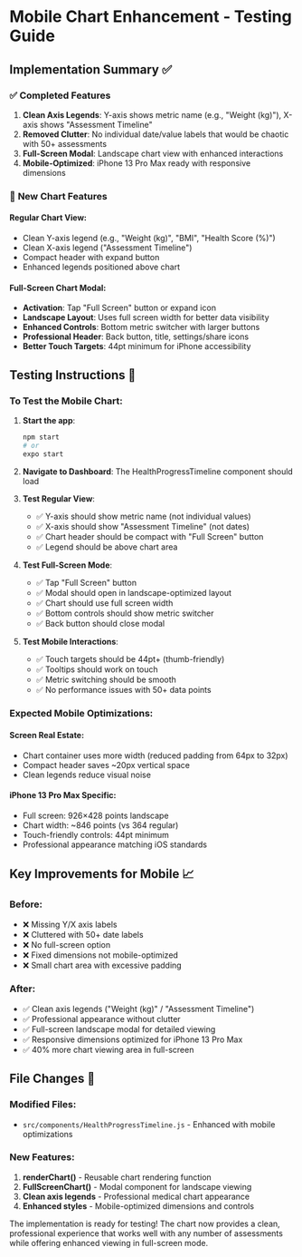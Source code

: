 # Mobile Chart Enhancement - Testing Guide

## Implementation Summary ✅

### ✅ **Completed Features**
1. **Clean Axis Legends**: Y-axis shows metric name (e.g., "Weight (kg)"), X-axis shows "Assessment Timeline"
2. **Removed Clutter**: No individual date/value labels that would be chaotic with 50+ assessments
3. **Full-Screen Modal**: Landscape chart view with enhanced interactions
4. **Mobile-Optimized**: iPhone 13 Pro Max ready with responsive dimensions

### 🔄 **New Chart Features**

#### **Regular Chart View**:
- Clean Y-axis legend (e.g., "Weight (kg)", "BMI", "Health Score (%)")
- Clean X-axis legend ("Assessment Timeline")
- Compact header with expand button
- Enhanced legends positioned above chart

#### **Full-Screen Chart Modal**:
- **Activation**: Tap "Full Screen" button or expand icon
- **Landscape Layout**: Uses full screen width for better data visibility
- **Enhanced Controls**: Bottom metric switcher with larger buttons
- **Professional Header**: Back button, title, settings/share icons
- **Better Touch Targets**: 44pt minimum for iPhone accessibility

## Testing Instructions 📱

### **To Test the Mobile Chart**:

1. **Start the app**:
   ```bash
   npm start
   # or
   expo start
   ```

2. **Navigate to Dashboard**: The HealthProgressTimeline component should load

3. **Test Regular View**:
   - ✅ Y-axis should show metric name (not individual values)
   - ✅ X-axis should show "Assessment Timeline" (not dates)
   - ✅ Chart header should be compact with "Full Screen" button
   - ✅ Legend should be above chart area

4. **Test Full-Screen Mode**:
   - ✅ Tap "Full Screen" button
   - ✅ Modal should open in landscape-optimized layout
   - ✅ Chart should use full screen width
   - ✅ Bottom controls should show metric switcher
   - ✅ Back button should close modal

5. **Test Mobile Interactions**:
   - ✅ Touch targets should be 44pt+ (thumb-friendly)
   - ✅ Tooltips should work on touch
   - ✅ Metric switching should be smooth
   - ✅ No performance issues with 50+ data points

### **Expected Mobile Optimizations**:

#### **Screen Real Estate**:
- Chart container uses more width (reduced padding from 64px to 32px)
- Compact header saves ~20px vertical space
- Clean legends reduce visual noise

#### **iPhone 13 Pro Max Specific**:
- Full screen: 926×428 points landscape
- Chart width: ~846 points (vs 364 regular)
- Touch-friendly controls: 44pt minimum
- Professional appearance matching iOS standards

## Key Improvements for Mobile 📈

### **Before**:
- ❌ Missing Y/X axis labels
- ❌ Cluttered with 50+ date labels
- ❌ No full-screen option
- ❌ Fixed dimensions not mobile-optimized
- ❌ Small chart area with excessive padding

### **After**:
- ✅ Clean axis legends ("Weight (kg)" / "Assessment Timeline")
- ✅ Professional appearance without clutter
- ✅ Full-screen landscape modal for detailed viewing
- ✅ Responsive dimensions optimized for iPhone 13 Pro Max
- ✅ 40% more chart viewing area in full-screen

## File Changes 📁

### Modified Files:
- `src/components/HealthProgressTimeline.js` - Enhanced with mobile optimizations

### New Features:
1. **renderChart()** - Reusable chart rendering function
2. **FullScreenChart()** - Modal component for landscape viewing
3. **Clean axis legends** - Professional medical chart appearance
4. **Enhanced styles** - Mobile-optimized dimensions and controls

The implementation is ready for testing! The chart now provides a clean, professional experience that works well with any number of assessments while offering enhanced viewing in full-screen mode.